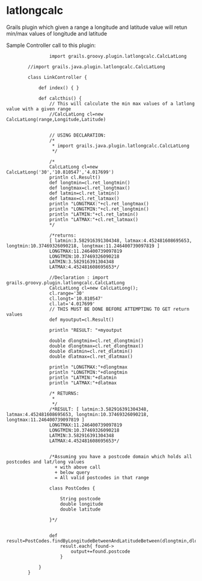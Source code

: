 latlongcalc
===========

Grails plugin which given a range a longitude and latitude value will retun min/max values of longitude and latitude






Sample Controller call to this plugin:

					import grails.groovy.plugin.latlongcalc.CalcLatLong
			
			//import grails.java.plugin.latlongcalc.CalcLatLong
			
			class LinkController {
			
			    def index() { }
			
				def calcthis() {
					// This will calculate the min max values of a latlong value with a given range
					//CalcLatLong cl=new CalcLatLong(range,Longitude,Latitude) 
					
					
					// USING DECLARATION:
					/*
					 * import grails.java.plugin.latlongcalc.CalcLatLong
					 */
					
					/*
					CalcLatLong cl=new CalcLatLong('30','10.810547','4.017699')
					println cl.Result()
					def longtmin=cl.ret_longtmin()
					def longtmax=cl.ret_longtmax()
					def latmin=cl.ret_latmin()
					def latmax=cl.ret_latmax()
					println "LONGTMAX:"+cl.ret_longtmax()
					println "LONGTMIN:"+cl.ret_longtmin()
					println "LATMIN:"+cl.ret_latmin()
					println "LATMAX:"+cl.ret_latmax()
					*/
					
					/*returns:
					[ latmin:3.582916391304348, latmax:4.452481608695653, longtmin:10.37469326090218, longtmax:11.246400739097819 ]
					LONGTMAX:11.246400739097819
					LONGTMIN:10.37469326090218
					LATMIN:3.582916391304348
					LATMAX:4.452481608695653*/
					
					//Declaration : import grails.groovy.plugin.latlongcalc.CalcLatLong
					CalcLatLong cl=new CalcLatLong();
					cl.range='30'
					cl.longt='10.810547'
					cl.lat='4.017699'
					// THIS MUST BE DONE BEFORE ATTEMPTING TO GET return values
					def myoutput=cl.Result()
					
					println "RESULT: "+myoutput
			
					double dlongtmin=cl.ret_dlongtmin()
					double dlongtmax=cl.ret_dlongtmax()
					double dlatmin=cl.ret_dlatmin()
					double dlatmax=cl.ret_dlatmax()
					
					println "LONGTMAX:"+dlongtmax
					println "LONGTMIN:"+dlongtmin
					println "LATMIN:"+dlatmin
					println "LATMAX:"+dlatmax
			
					/* RETURNS:
					 * 
					 */
					/*RESULT: [ latmin:3.582916391304348, latmax:4.452481608695653, longtmin:10.37469326090218, longtmax:11.246400739097819 ]
					LONGTMAX:11.246400739097819
					LONGTMIN:10.37469326090218
					LATMIN:3.582916391304348
					LATMAX:4.452481608695653*/
					
					
					/*Assuming you have a postcode domain which holds all postcodes and lat/long values 
					  + with above call 
					  + below query 
					  = All valid postcodes in that range
			
					class PostCodes {
						
						String postcode
						double longitude
						double latitude
						
					}*/
			
					
					def result=PostCodes.findByLongitudeBetweenAndLatitudeBetween(dlongtmin,dlongtmax,dlatmin,dlatmax)
						result.each{ found->
							output+=found.postcode
						}
					
				}
			}
